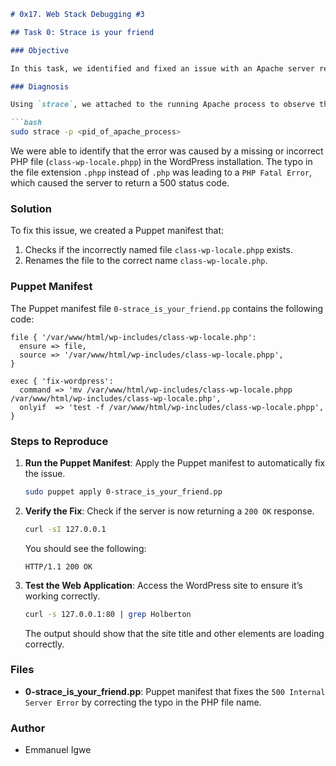```markdown
# 0x17. Web Stack Debugging #3

## Task 0: Strace is your friend

### Objective

In this task, we identified and fixed an issue with an Apache server returning a `500 Internal Server Error`. The issue was diagnosed using `strace`, a powerful diagnostic tool that allows us to monitor the system calls made by a process. After identifying the root cause of the error, we automated the fix using Puppet.

### Diagnosis

Using `strace`, we attached to the running Apache process to observe the system calls being made. By running the following command:

```bash
sudo strace -p <pid_of_apache_process>
```

We were able to identify that the error was caused by a missing or incorrect PHP file (`class-wp-locale.phpp`) in the WordPress installation. The typo in the file extension `.phpp` instead of `.php` was leading to a `PHP Fatal Error`, which caused the server to return a 500 status code.

### Solution

To fix this issue, we created a Puppet manifest that:
1. Checks if the incorrectly named file `class-wp-locale.phpp` exists.
2. Renames the file to the correct name `class-wp-locale.php`.

### Puppet Manifest

The Puppet manifest file `0-strace_is_your_friend.pp` contains the following code:

```puppet
file { '/var/www/html/wp-includes/class-wp-locale.php':
  ensure => file,
  source => '/var/www/html/wp-includes/class-wp-locale.phpp',
}

exec { 'fix-wordpress':
  command => 'mv /var/www/html/wp-includes/class-wp-locale.phpp /var/www/html/wp-includes/class-wp-locale.php',
  onlyif  => 'test -f /var/www/html/wp-includes/class-wp-locale.phpp',
}
```

### Steps to Reproduce

1. **Run the Puppet Manifest**: Apply the Puppet manifest to automatically fix the issue.

    ```bash
    sudo puppet apply 0-strace_is_your_friend.pp
    ```

2. **Verify the Fix**: Check if the server is now returning a `200 OK` response.

    ```bash
    curl -sI 127.0.0.1
    ```

   You should see the following:

    ```
    HTTP/1.1 200 OK
    ```

3. **Test the Web Application**: Access the WordPress site to ensure it’s working correctly.

    ```bash
    curl -s 127.0.0.1:80 | grep Holberton
    ```

    The output should show that the site title and other elements are loading correctly.

### Files

- **0-strace_is_your_friend.pp**: Puppet manifest that fixes the `500 Internal Server Error` by correcting the typo in the PHP file name.

### Author

- Emmanuel Igwe
